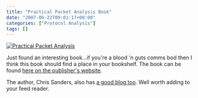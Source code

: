 ```yaml
---
title: "Practical Packet Analysis Book"
date: "2007-06-22T09:01:17+00:00"
categories: ["Protocol Analysis"]
tags: []
---
```


<a href='/images/uploads/2007/06/packet_big.jpg' title='Practical Packet Analysis'><img src='/images/uploads/2007/06/packet_big.jpg' alt='Practical Packet Analysis' /></a>

Just found an interesting book...if you're a blood 'n guts comms bod then I think this book should find a place in your bookshelf. The book can be found <a href="http://www.nostarch.com/frameset.php?startat=packet_cs">here on the publisher's website</a>.

The author, Chris Sanders, also has <a href="http://www.chrissanders.org/">a good blog too</a>. Well worth adding to your feed reader.
